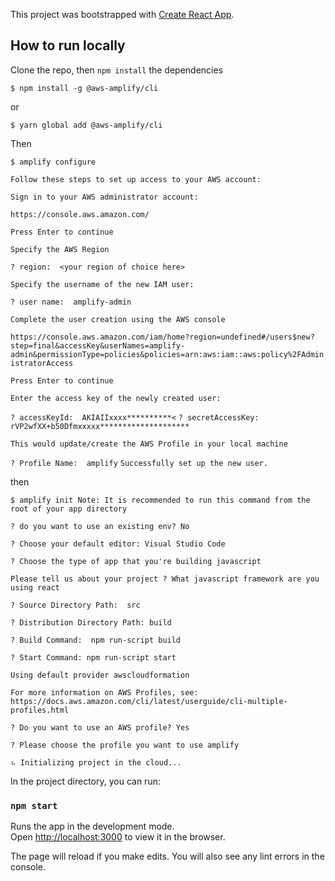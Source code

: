 This project was bootstrapped with [Create React App](https://github.com/facebook/create-react-app).

## How to run locally

Clone the repo, then `npm install` the dependencies



`$ npm install -g @aws-amplify/cli`

or

`$ yarn global add @aws-amplify/cli`



Then 

`$ amplify configure`

`Follow these steps to set up access to your AWS account:`

`Sign in to your AWS administrator account:`

`https://console.aws.amazon.com/`

`Press Enter to continue`

`Specify the AWS Region`

`? region:  <your region of choice here>`
  
`Specify the username of the new IAM user:`

`? user name:  amplify-admin`

`Complete the user creation using the AWS console`

`https://console.aws.amazon.com/iam/home?region=undefined#/users$new?step=final&accessKey&userNames=amplify-admin&permissionType=policies&policies=arn:aws:iam::aws:policy%2FAdministratorAccess`

`Press Enter to continue`

`Enter the access key of the newly created user:`

`? accessKeyId:  AKIAIIxxxx**********<`
`? secretAccessKey:  rVP2wfXX+b50Dfmxxxxx********************`

`This would update/create the AWS Profile in your local machine`

`? Profile Name:  amplify`
`Successfully set up the new user.`

then 

`$ amplify init
Note: It is recommended to run this command from the root of your app directory`

`? do you want to use an existing env? No`

`? Choose your default editor: Visual Studio Code`

`? Choose the type of app that you're building javascript`

`Please tell us about your project
? What javascript framework are you using react`

`? Source Directory Path:  src`

`? Distribution Directory Path: build`

`? Build Command:  npm run-script build`

`? Start Command: npm run-script start`

`Using default provider awscloudformation`

`For more information on AWS Profiles, see:
https://docs.aws.amazon.com/cli/latest/userguide/cli-multiple-profiles.html`

`? Do you want to use an AWS profile? Yes`

`? Please choose the profile you want to use amplify`

`⠦ Initializing project in the cloud...
`





In the project directory, you can run:

### `npm start`

Runs the app in the development mode.<br>
Open [http://localhost:3000](http://localhost:3000) to view it in the browser.

The page will reload if you make edits.
You will also see any lint errors in the console.


